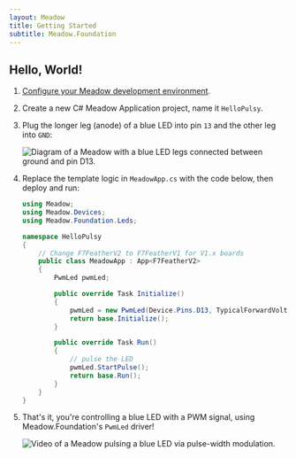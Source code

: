 ```yaml
---
layout: Meadow
title: Getting Started
subtitle: Meadow.Foundation
---
```


## Hello, World!

1. [Configure your Meadow development environment](../../Getting_Started/index.md).
1. Create a new C# Meadow Application project, name it `HelloPulsy`.
1. Plug the longer leg (anode) of a blue LED into pin `13` and the other leg into `GND`:

    ![Diagram of a Meadow with a blue LED legs connected between ground and pin D13.](PwmLed.png)

1. Replace the template logic in `MeadowApp.cs` with the code below, then deploy and run:

    ```csharp
    using Meadow;
    using Meadow.Devices;
    using Meadow.Foundation.Leds;

    namespace HelloPulsy
    {
        // Change F7FeatherV2 to F7FeatherV1 for V1.x boards
        public class MeadowApp : App<F7FeatherV2>
        {
            PwmLed pwmLed;

            public override Task Initialize()
            {
                pwmLed = new PwmLed(Device.Pins.D13, TypicalForwardVoltage.Blue);
                return base.Initialize();
            }

            public override Task Run()
            {
                // pulse the LED
                pwmLed.StartPulse();
                return base.Run();
            }
        }
    }
    ```

1. That's it, you're controlling a blue LED with a PWM signal, using Meadow.Foundation's `PwmLed` driver!

    ![Video of a Meadow pulsing a blue LED via pulse-width modulation.](HelloPulsy.gif)

